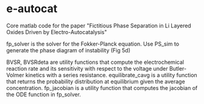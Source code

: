 # e-autocat
Core matlab code for the paper "Fictitious Phase Separation in Li Layered Oxides Driven by Electro-Autocatalysis"

fp_solver is the solver for the Fokker-Planck equation.
Use PS_sim to generate the phase diagram of instability (Fig 5d)

BVSR, BVSRdeta are utility functions that compute the electrochemical reaction rate and its sensitivity with respect to the voltage under Butler-Volmer kinetics with a series resistance.
equilibrate_cavg is a utility function that returns the probability distribution at equilibrium given the average concentration.
fp_jacobian is a utility function that computes the jacobian of the ODE function in fp_solver.
